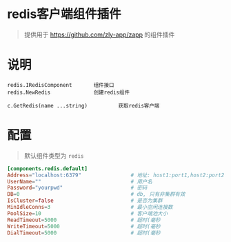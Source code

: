 
# redis客户端组件插件

> 提供用于 https://github.com/zly-app/zapp 的组件插件

# 说明

```text
redis.IRedisComponent       组件接口
redis.NewRedis              创建redis组件

c.GetRedis(name ...string)          获取redis客户端
```

# 配置

> 默认组件类型为 `redis`

```toml
[components.redis.default]
Address="localhost:6379"                # 地址: host1:port1,host2:port2
UserName=""                             # 用户名                     
Password="yourpwd"                      # 密码
DB=0                                    # db, 只有非集群有效
IsCluster=false                         # 是否为集群
MinIdleConns=3                          # 最小空闲连接数
PoolSize=10                             # 客户端池大小
ReadTimeout=5000                        # 超时(毫秒
WriteTimeout=5000                       # 超时(毫秒
DialTimeout=5000                        # 超时(毫秒
```
